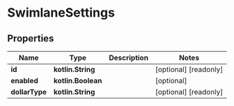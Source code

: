 
# SwimlaneSettings

## Properties
Name | Type | Description | Notes
------------ | ------------- | ------------- | -------------
**id** | **kotlin.String** |  |  [optional] [readonly]
**enabled** | **kotlin.Boolean** |  |  [optional]
**dollarType** | **kotlin.String** |  |  [optional] [readonly]



